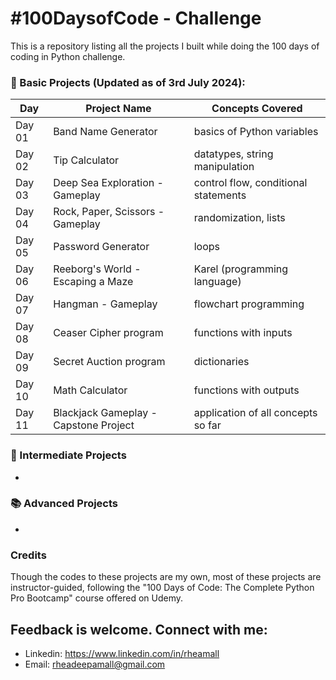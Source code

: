 # #100DaysofCode - Challenge
This is a repository listing all the projects I built while doing the 100 days of coding in Python challenge.

### 📖 Basic Projects (Updated as of 3rd July 2024):

| Day     | Project Name                             | Concepts Covered                                          |
| ------- | -------------                            | -------------                                             |
| Day 01  | Band Name Generator                      | basics of Python variables                                |
| Day 02  | Tip Calculator                           | datatypes, string manipulation                            |
| Day 03  | Deep Sea Exploration - Gameplay          | control flow, conditional statements                      |
| Day 04  | Rock, Paper, Scissors - Gameplay         | randomization, lists                                      |
| Day 05  | Password Generator                       | loops                                                     |
| Day 06  | Reeborg's World - Escaping a Maze        | Karel (programming language)                              |
| Day 07  | Hangman - Gameplay                       | flowchart programming                                    |
| Day 08  | Ceaser Cipher program                    | functions with inputs                                     |
| Day 09  | Secret Auction program                   | dictionaries                                              |
| Day 10  | Math Calculator                          | functions with outputs                                    |
| Day 11  | Blackjack Gameplay - Capstone Project    | application of all concepts so far                        |

### 📔 Intermediate Projects
  -

### 📚 Advanced Projects
  -

### Credits
Though the codes to these projects are my own, most of these projects are instructor-guided, following the "100 Days of Code: The Complete Python Pro Bootcamp" course offered on Udemy.

## Feedback is welcome. Connect with me:
- Linkedin: https://www.linkedin.com/in/rheamall
- Email: rheadeepamall@gmail.com
